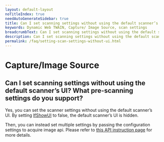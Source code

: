 ```yaml
---
layout: default-layout
noTitleIndex: true
needAutoGenerateSidebar: true
title: Can I set scanning settings without using the default scanner’s UI? What pre-scanning settings do you support?
keywords: Dynamic Web TWAIN, Capture/ Image Source, scan settings
breadcrumbText: Can I set scanning settings without using the default scanner’s UI? What pre-scanning settings do you support?
description: Can I set scanning settings without using the default scanner’s UI? What pre-scanning settings do you support?
permalink: /faq/setting-scan-settings-without-ui.html
---
```


# Capture/Image Source

## Can I set scanning settings without using the default scanner’s UI? What pre-scanning settings do you support?

Yes, you can set the scanner settings without using the default scanner’s UI. By setting <a href="{{site.info}}api/WebTwain_Acquire.html#ifshowui" target="_blank">IfShowUI</a> to false, the default scanner’s UI is hidden.

Then, you can instead set multiple settings by passing the configuration settings to acquire image api. Please refer to <a href="{{site.info}}api/WebTwain_Acquire.html#acquireimage" target="_blank">this API instruction page</a> for more details.
